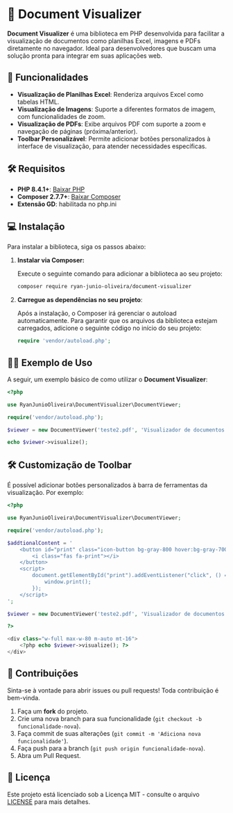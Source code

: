 
# 📄 Document Visualizer

**Document Visualizer** é uma biblioteca em PHP desenvolvida para facilitar a visualização de documentos como planilhas Excel, imagens e PDFs diretamente no navegador. Ideal para desenvolvedores que buscam uma solução pronta para integrar em suas aplicações web.

## 🚀 Funcionalidades

- **Visualização de Planilhas Excel**: Renderiza arquivos Excel como tabelas HTML.
- **Visualização de Imagens**: Suporte a diferentes formatos de imagem, com funcionalidades de zoom.
- **Visualização de PDFs**: Exibe arquivos PDF com suporte a zoom e navegação de páginas (próxima/anterior).
- **Toolbar Personalizável**: Permite adicionar botões personalizados à interface de visualização, para atender necessidades específicas.

## 🛠 Requisitos

- **PHP 8.4.1+**: [Baixar PHP](https://windows.php.net/downloads/releases/php-8.4.1-nts-Win32-vs17-x64.zip)
- **Composer 2.7.7+**: [Baixar Composer](https://getcomposer.org/Composer-Setup.exe)
- **Extensão GD**: habilitada no php.ini 

## 💻 Instalação

Para instalar a biblioteca, siga os passos abaixo:

1. **Instalar via Composer:**

   Execute o seguinte comando para adicionar a biblioteca ao seu projeto:

   ```bash
   composer require ryan-junio-oliveira/document-visualizer
   ```

2. **Carregue as dependências no seu projeto**:

   Após a instalação, o Composer irá gerenciar o autoload automaticamente. Para garantir que os arquivos da biblioteca estejam carregados, adicione o seguinte código no início do seu projeto:

   ```php
   require 'vendor/autoload.php';
   ```

## 🧑‍💻 Exemplo de Uso

A seguir, um exemplo básico de como utilizar o **Document Visualizer**:

```php
<?php

use RyanJunioOliveira\DocumentVisualizer\DocumentViewer;

require('vendor/autoload.php');

$viewer = new DocumentViewer('teste2.pdf', 'Visualizador de documentos', $addtionalContent);

echo $viewer->visualize();
```

## 🛠 Customização de Toolbar

É possível adicionar botões personalizados à barra de ferramentas da visualização. Por exemplo:

```php
<?php

use RyanJunioOliveira\DocumentVisualizer\DocumentViewer;

require('vendor/autoload.php');

$addtionalContent = '
    <button id="print" class="icon-button bg-gray-800 hover:bg-gray-700 text-white font-bold py-2 px-4 rounded-md shadow transition-transform transform hover:scale-105">
        <i class="fas fa-print"></i>
    </button>
    <script>
        document.getElementById("print").addEventListener("click", () => {
            window.print();
        });
    </script>
';

$viewer = new DocumentViewer('teste2.pdf', 'Visualizador de documentos', $addtionalContent);

?>

<div class="w-full max-w-80 m-auto mt-16">
    <?php echo $viewer->visualize(); ?>
</div>
```

## 🤝 Contribuições

Sinta-se à vontade para abrir issues ou pull requests! Toda contribuição é bem-vinda.

1. Faça um **fork** do projeto.
2. Crie uma nova branch para sua funcionalidade (`git checkout -b funcionalidade-nova`).
3. Faça commit de suas alterações (`git commit -m 'Adiciona nova funcionalidade'`).
4. Faça push para a branch (`git push origin funcionalidade-nova`).
5. Abra um Pull Request.

## 📄 Licença

Este projeto está licenciado sob a Licença MIT - consulte o arquivo [LICENSE](LICENSE) para mais detalhes.
